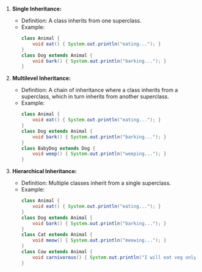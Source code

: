 
1. **Single Inheritance:**
   - Definition: A class inherits from one superclass.
   - Example:
     ```java
     class Animal {
         void eat() { System.out.println("eating..."); }
     }
     class Dog extends Animal {
         void bark() { System.out.println("barking..."); }
     }
     ```

2. **Multilevel Inheritance:**
   - Definition: A chain of inheritance where a class inherits from a superclass, which in turn inherits from another superclass.
   - Example:
     ```java
     class Animal {
         void eat() { System.out.println("eating..."); }
     }
     class Dog extends Animal {
         void bark() { System.out.println("barking..."); }
     }
     class BabyDog extends Dog {
         void weep() { System.out.println("weeping..."); }
     }
     ```

3. **Hierarchical Inheritance:**
   - Definition: Multiple classes inherit from a single superclass.
   - Example:
     ```java
     class Animal {
         void eat() { System.out.println("eating..."); }
     }
     class Dog extends Animal {
         void bark() { System.out.println("barking..."); }
     }
     class Cat extends Animal {
         void meow() { System.out.println("meowing..."); }
     }
     class Cow extends Animal {
         void carnivorous() { System.out.println("I will eat veg only"); }
     }
     ```

